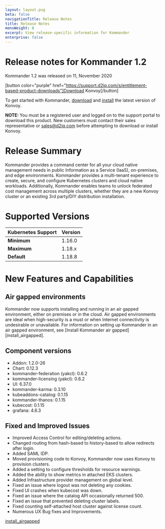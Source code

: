 ```yaml
---
layout: layout.pug
beta: false
navigationTitle: Release Notes
title: Release Notes
menuWeight: 0
excerpt: View release-specific information for Kommander
enterprise: false
---
```


<!-- markdownlint-disable MD034 -->

# Release notes for Kommander 1.2
Kommander 1.2 was released on 11, November 2020 

[button color="purple" href="https://support.d2iq.com/s/entitlement-based-product-downloads"]Download Konvoy[/button]

To get started with Kommander, [download](https://docs.d2iq.com/ksphere/konvoy/latest/download/) and [install](https://docs.d2iq.com/ksphere/konvoy/latest/install/) the latest version of Konvoy.

<p class="message--note"><strong>NOTE: </strong>You must be a registered user and logged on to the support portal to download this product. New customers must contact their sales representative or <a href="mailto:sales@d2iq.com">sales@d2iq.com</a> before attempting to download or install Konvoy.</p>


# Release Summary 
Kommander provides a command center for all your cloud native management needs in public Information as a Service (IaaS), on-premises, and edge environments. Kommander provides a multi-tenant experience to create, secure, and configure Kubernetes clusters and cloud native workloads. Additionally, Kommander enables teams to unlock federated cost management across multiple clusters, whether they are a new Konvoy cluster or an existing 3rd party/DIY distribution installation.

# Supported Versions
| Kubernetes Support | Version |
| ------------------ | ------- |
| **Minimum**        | 1.16.0  |
| **Maximum**        | 1.18.x  |
| **Default**        | 1.18.8  |

# New Features and Capabilities 

## Air gapped environments
Kommander now supports installing and running in an air gapped environment, either on premises or in the cloud. Air gapped environments are ideal when high-security is a must or when Internet connectivity is undesirable or unavailable. For information on setting up Kommander in an air gapped environment, see [Install Kommander air gapped][install_airgapped].

## Component versions
- Addon: 1.2.0-26
- Chart: 0.12.3
- kommander-federation (yakcl): 0.6.2
- kommander-licensing (yakcl): 0.6.2
- UI: 6.37.0
- kommander-karma: 0.3.10
- kubeaddons-catalog: 0.1.15
- kommander-thanos: 0.1.15
- kubecost: 0.1.15
- grafana: 4.6.3

## Fixed and Improved Issues 
- Improved Access Control for editing/deleting actions. 
- Changed routing from hash-based to history-based to allow redirects after login.
- Added SAML IDP.
- Moved provisioning code to Konvoy, Kommander now uses Konvoy to provision clusters.
- Added a setting to configure thresholds for resource warnings. 
- Added the ability to show metrics in attached EKS clusters.
- Added Infrastructure provider management on global level.
- Fixed an issue where logout was not deleting any cookies.
- Fixed UI crashes when kubecost was down.
- Fixed an issue where the catalog API occasionally returned 500.
- Fixed an issue that prevented deleting cluster labels.
- Fixed counting self-attached host cluster against license count.
- Numerous UX Bug fixes and Improvements.

[install_airgapped](https://docs.d2iq.com/ksphere/kommander/1.2/install-airgapped/)
